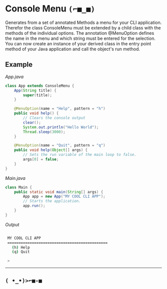 # Console Menu `(⌐■_■)`
Generates from a set of annotated Methods a menu for your CLI application. Therefor the class ConsoleMenu 
must be extended by a child class with the methods of the individual options. The annotation @MenuOption defines 
the name in the menu and which string must be entered for the selection. You can now create an instance of your 
derived class in the entry point method of your Java application and call the object's run method.

## Example
*App.java*
```java
class App extends ConsoleMenu {
    App(String title) {
        super(title);
    }

    @MenuOption(name = "Help", pattern = "h")
    public void help() {
        // Clears the console output
        clear();
        System.out.println("Hello World");
        Thread.sleep(3000);
    }

    @MenuOption(name = "Quit", pattern = "q")
    public void help(Object[] args) {
        // Sets the run variable of the main loop to false.
        args[0] = false;
    }
}
```

*Main.java*
```java
class Main {
    public static void main(String[] args) {
        App app = new App("MY COOL CLI APP");
        // Starts the application.
        app.run();
    }
}
```
*Output*
```bash

 MY COOL CLI APP
 =============================================
   (h) Help
   (q) Quit

 >
```

---

## `( •_•)>⌐■-■`